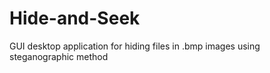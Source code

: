 # Hide-and-Seek
GUI desktop application for hiding files in .bmp images using steganographic method 

